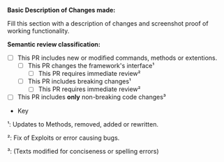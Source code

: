 **Basic Description of Changes made:**

Fill this section with a description of changes and screenshot proof of working functionality.

**Semantic review classification:**

- [ ] This PR includes new or modified commands, methods or extentions.
  - [ ] This PR changes the framework's interface¹
    - [ ] This PR requires immediate review²
  - [ ] This PR includes breaking changes¹
    - [ ] This PR requires immediate review²
  
- [ ] This PR includes **only** non-breaking code changes³

- Key

¹: Updates to Methods, removed, added or rewritten.

²: Fix of Exploits or error causing bugs.

³: (Texts modified for conciseness or spelling errors)

